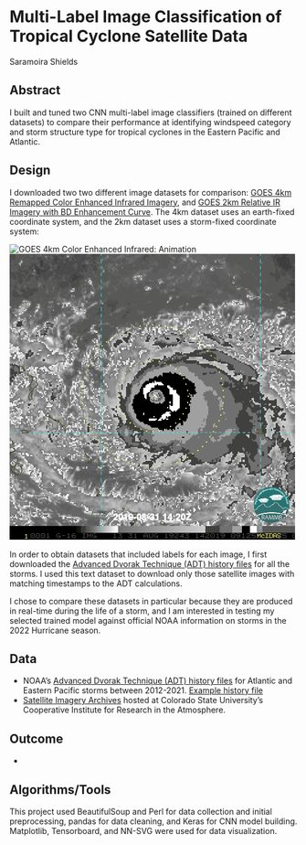 # Multi-Label Image Classification of Tropical Cyclone Satellite Data
Saramoira Shields

## Abstract
I built and tuned two CNN multi-label image classifiers (trained on different datasets) to compare their performance at identifying windspeed category and storm structure type for tropical cyclones in the Eastern Pacific and Atlantic. 

## Design 

I downloaded two two different image datasets for comparison: [GOES 4km Remapped Color Enhanced Infrared Imagery](), and [GOES 2km Relative IR Imagery with BD Enhancement Curve](). The 4km dataset uses an earth-fixed coordinate system, and the 2km dataset uses a storm-fixed coordinate system:

![GOES 4km Color Enhanced Infrared: Animation](https://github.com/saramoira/deep_learning/blob/main/images/Dorian_4km.gif) ![GOES 2km Infrared with BD Enhancement Curve: Animation](https://github.com/saramoira/deep_learning/blob/main/images/Dorian_2km_small.png)

In order to obtain datasets that included labels for each image, I first downloaded the [Advanced Dvorak Technique (ADT) history files]() for all the storms. I used this text dataset to download only those satellite images with matching timestamps to the ADT calculations.

I chose to compare these datasets in particular because they are produced in real-time during the life of a storm, and I am interested in testing my selected trained model against official NOAA information on storms in the 2022 Hurricane season. 

## Data

* NOAA’s [Advanced Dvorak Technique (ADT) history files](https://www.ssd.noaa.gov/PS/TROP/2021/adt/archive.html) for Atlantic and Eastern Pacific storms between 2012-2021. [Example history file](https://www.ssd.noaa.gov/PS/TROP/DATA/2021/adt/text/01L-list.txt)
* [Satellite Imagery Archives](https://rammb-data.cira.colostate.edu/tc_realtime/storm_satellite.asp?storm_identifier=al072021) hosted at Colorado State University’s Cooperative Institute for Research in the Atmosphere.

## Outcome

* 

## Algorithms/Tools
This project used BeautifulSoup and Perl for data collection and initial preprocessing, pandas for data cleaning, and Keras for CNN model building. Matplotlib, Tensorboard, and NN-SVG were used for data visualization.
